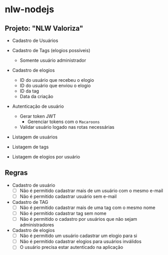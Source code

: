 # nlw-nodejs

## Projeto: "NLW Valoriza"

- Cadastro de Usuários

- Cadastro de Tags (elogios possíveis)

  - Somente usuário administrador

- Cadastro de elogios

  - ID do usuário que recebeu o elogio
  - ID do usuário que enviou o elogio
  - ID da tag
  - Data da criação

- Autenticação de usuário

  - Gerar token JWT
    - Gerenciar tokens com o `Macaroons`
  - Validar usuário logado nas rotas necessárias

- Listagem de usuários
- Listagem de tags
- Listagem de elogios por usuário

## Regras

- Cadastro de usuário
  - [ ] Não é permitido cadastrar mais de um usuário com o mesmo e-mail
  - [ ] Não é permitido cadastrar usuário sem e-mail
- Cadastro de TAG
  - [ ] Não é permitido cadastrar mais de uma tag com o mesmo nome
  - [ ] Não é permitido cadastrar tag sem nome
  - [ ] Não é permitido o cadastro por usuários que não sejam administradores
- Cadastro de elogios
  - [ ] Não é permitido um usuário cadastrar um elogio para si
  - [ ] Não é permitido cadastrar elogios para usuários inválidos
  - [ ] O usuário precisa estar autenticado na aplicação
